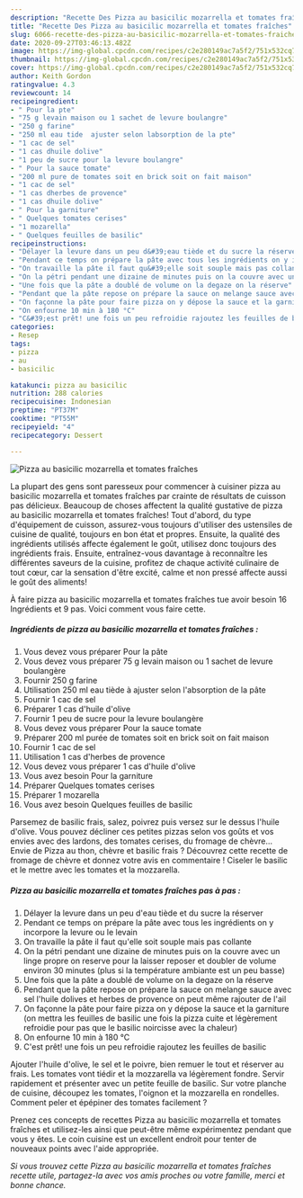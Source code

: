 ```yaml
---
description: "Recette Des Pizza au basicilic mozarrella et tomates fraîches"
title: "Recette Des Pizza au basicilic mozarrella et tomates fraîches"
slug: 6066-recette-des-pizza-au-basicilic-mozarrella-et-tomates-fraiches
date: 2020-09-27T03:46:13.482Z
image: https://img-global.cpcdn.com/recipes/c2e280149ac7a5f2/751x532cq70/pizza-au-basicilic-mozarrella-et-tomates-fraiches-photo-principale-de-la-recette.jpg
thumbnail: https://img-global.cpcdn.com/recipes/c2e280149ac7a5f2/751x532cq70/pizza-au-basicilic-mozarrella-et-tomates-fraiches-photo-principale-de-la-recette.jpg
cover: https://img-global.cpcdn.com/recipes/c2e280149ac7a5f2/751x532cq70/pizza-au-basicilic-mozarrella-et-tomates-fraiches-photo-principale-de-la-recette.jpg
author: Keith Gordon
ratingvalue: 4.3
reviewcount: 14
recipeingredient:
- " Pour la pte"
- "75 g levain maison ou 1 sachet de levure boulangre"
- "250 g farine"
- "250 ml eau tide  ajuster selon labsorption de la pte"
- "1 cac de sel"
- "1 cas dhuile dolive"
- "1 peu de sucre pour la levure boulangre"
- " Pour la sauce tomate"
- "200 ml pure de tomates soit en brick soit on fait maison"
- "1 cac de sel"
- "1 cas dherbes de provence"
- "1 cas dhuile dolive"
- " Pour la garniture"
- " Quelques tomates cerises"
- "1 mozarella"
- " Quelques feuilles de basilic"
recipeinstructions:
- "Délayer la levure dans un peu d&#39;eau tiède et du sucre la réserver"
- "Pendant ce temps on prépare la pâte avec tous les ingrédients on y incorpore la levure ou le levain"
- "On travaille la pâte il faut qu&#39;elle soit souple mais pas collante"
- "On la pétri pendant une dizaine de minutes puis on la couvre avec un linge propre on reserve pour la laisser reposer et doubler de volume environ 30 minutes (plus si la température ambiante est un peu basse)"
- "Une fois que la pâte a doublé de volume on la degaze on la réserve"
- "Pendant que la pâte repose on prépare la sauce on melange sauce avec sel l&#39;huile dolives et herbes de provence on peut même rajouter de l&#39;ail"
- "On façonne la pâte pour faire pizza on y dépose la sauce et la garniture (on mettra les feuilles de basilic une fois la pizza cuite et légèrement refroidie pour pas que le basilic noircisse avec la chaleur)"
- "On enfourne 10 min à 180 °C"
- "C&#39;est prêt! une fois un peu refroidie rajoutez les feuilles de basilic"
categories:
- Resep
tags:
- pizza
- au
- basicilic

katakunci: pizza au basicilic 
nutrition: 288 calories
recipecuisine: Indonesian
preptime: "PT37M"
cooktime: "PT55M"
recipeyield: "4"
recipecategory: Dessert

---
```



![Pizza au basicilic mozarrella et tomates fraîches](https://img-global.cpcdn.com/recipes/c2e280149ac7a5f2/751x532cq70/pizza-au-basicilic-mozarrella-et-tomates-fraiches-photo-principale-de-la-recette.jpg)

La plupart des gens sont paresseux pour commencer à cuisiner pizza au basicilic mozarrella et tomates fraîches par crainte de résultats de cuisson pas délicieux. Beaucoup de choses affectent la qualité gustative de pizza au basicilic mozarrella et tomates fraîches! Tout d'abord, du type d'équipement de cuisson, assurez-vous toujours d'utiliser des ustensiles de cuisine de qualité, toujours en bon état et propres. Ensuite, la qualité des ingrédients utilisés affecte également le goût, utilisez donc toujours des ingrédients frais. Ensuite, entraînez-vous davantage à reconnaître les différentes saveurs de la cuisine, profitez de chaque activité culinaire de tout cœur, car la sensation d'être excité, calme et non pressé affecte aussi le goût des aliments!

<!--inarticleads1-->

À faire pizza au basicilic mozarrella et tomates fraîches tue avoir besoin 16 Ingrédients et 9 pas. Voici comment vous faire cette.

##### Ingrédients de pizza au basicilic mozarrella et tomates fraîches :

1. Vous devez vous préparer  Pour la pâte
1. Vous devez vous préparer 75 g levain maison ou 1 sachet de levure boulangère
1. Fournir 250 g farine
1. Utilisation 250 ml eau tiède à ajuster selon l&#39;absorption de la pâte
1. Fournir 1 cac de sel
1. Préparer 1 cas d&#39;huile d&#39;olive
1. Fournir 1 peu de sucre pour la levure boulangère
1. Vous devez vous préparer  Pour la sauce tomate
1. Préparer 200 ml purée de tomates soit en brick soit on fait maison
1. Fournir 1 cac de sel
1. Utilisation 1 cas d&#39;herbes de provence
1. Vous devez vous préparer 1 cas d&#39;huile d&#39;olive
1. Vous avez besoin  Pour la garniture
1. Préparer  Quelques tomates cerises
1. Préparer 1 mozarella
1. Vous avez besoin  Quelques feuilles de basilic


Parsemez de basilic frais, salez, poivrez puis versez sur le dessus l&#39;huile d&#39;olive. Vous pouvez décliner ces petites pizzas selon vos goûts et vos envies avec des lardons, des tomates cerises, du fromage de chèvre… Envie de Pizza au thon, chèvre et basilic frais ? Découvrez cette recette de fromage de chèvre et donnez votre avis en commentaire ! Ciseler le basilic et le mettre avec les tomates et la mozzarella. 

<!--inarticleads2-->

##### Pizza au basicilic mozarrella et tomates fraîches pas à pas :

1. Délayer la levure dans un peu d&#39;eau tiède et du sucre la réserver
1. Pendant ce temps on prépare la pâte avec tous les ingrédients on y incorpore la levure ou le levain
1. On travaille la pâte il faut qu&#39;elle soit souple mais pas collante
1. On la pétri pendant une dizaine de minutes puis on la couvre avec un linge propre on reserve pour la laisser reposer et doubler de volume environ 30 minutes (plus si la température ambiante est un peu basse)
1. Une fois que la pâte a doublé de volume on la degaze on la réserve
1. Pendant que la pâte repose on prépare la sauce on melange sauce avec sel l&#39;huile dolives et herbes de provence on peut même rajouter de l&#39;ail
1. On façonne la pâte pour faire pizza on y dépose la sauce et la garniture (on mettra les feuilles de basilic une fois la pizza cuite et légèrement refroidie pour pas que le basilic noircisse avec la chaleur)
1. On enfourne 10 min à 180 °C
1. C&#39;est prêt! une fois un peu refroidie rajoutez les feuilles de basilic


Ajouter l&#39;huile d&#39;olive, le sel et le poivre, bien remuer le tout et réserver au frais. Les tomates vont tiédir et la mozzarella va légèrement fondre. Servir rapidement et présenter avec un petite feuille de basilic. Sur votre planche de cuisine, découpez les tomates, l&#39;oignon et la mozzarella en rondelles. Comment peler et épépiner des tomates facilement ? 

<!--inarticleads1-->

<p>
Prenez ces concepts de recettes Pizza au basicilic mozarrella et tomates fraîches et utilisez-les ainsi que peut-être même expérimentez pendant que vous y êtes. Le coin cuisine est un excellent endroit pour tenter de nouveaux points avec l'aide appropriée.
</p>

<p>
<i>Si vous trouvez cette Pizza au basicilic mozarrella et tomates fraîches recette utile, partagez-la avec vos amis proches ou votre famille, merci et bonne chance.</i>
</p>
